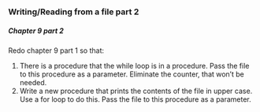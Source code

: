 ### Writing/Reading from a file part 2

##### Chapter 9 part 2
Redo chapter 9 part 1 so that:

1. There is a procedure that the while loop is in a procedure. Pass the file to this procedure as a parameter. Eliminate the counter, that won’t be needed.
2. Write a new procedure that prints the contents of the file in upper case. Use a for loop to do this. Pass the file to this procedure as a parameter.
